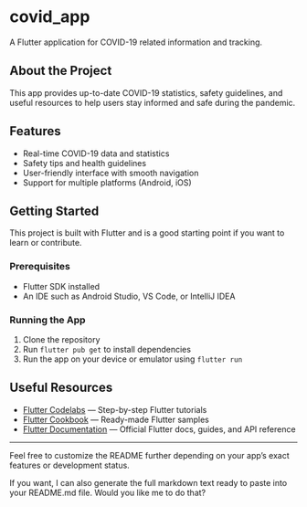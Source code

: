 # covid_app

A Flutter application for COVID-19 related information and tracking.

## About the Project

This app provides up-to-date COVID-19 statistics, safety guidelines, and useful resources to help users stay informed and safe during the pandemic.

## Features

- Real-time COVID-19 data and statistics
- Safety tips and health guidelines
- User-friendly interface with smooth navigation
- Support for multiple platforms (Android, iOS)

## Getting Started

This project is built with Flutter and is a good starting point if you want to learn or contribute.

### Prerequisites

- Flutter SDK installed
- An IDE such as Android Studio, VS Code, or IntelliJ IDEA

### Running the App

1. Clone the repository  
2. Run `flutter pub get` to install dependencies  
3. Run the app on your device or emulator using `flutter run`

## Useful Resources

- [Flutter Codelabs](https://docs.flutter.dev/get-started/codelab) — Step-by-step Flutter tutorials  
- [Flutter Cookbook](https://docs.flutter.dev/cookbook) — Ready-made Flutter samples  
- [Flutter Documentation](https://docs.flutter.dev/) — Official Flutter docs, guides, and API reference  

---

Feel free to customize the README further depending on your app’s exact features or development status.

If you want, I can also generate the full markdown text ready to paste into your README.md file. Would you like me to do that?
